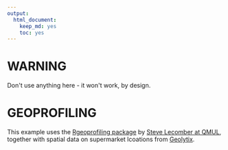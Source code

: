 ```yaml
---
output: 
  html_document: 
    keep_md: yes
    toc: yes
---
```

# WARNING
Don't use anything here - it won't work, by design.

# GEOPROFILING

This example uses the [Rgeoprofiling package](https://evolve.sbcs.qmul.ac.uk/lecomber/sample-page/geographic-profiling/geographic-profiling-in-r/) by [Steve Lecomber at QMUL](http://www.sbcs.qmul.ac.uk/staff/stevenlecomber.html), together with spatial data on supermarket lcoations from [Geolytix](http://geolytix.co.uk/blog/category/open-data/supermarket-locations/).  

